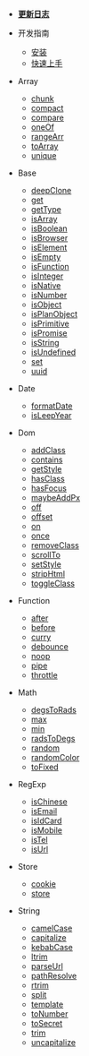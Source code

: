 - [**更新日志**](CHANGELOG.md)

- 开发指南
  - [安装](install.md)
  - [快速上手](start.md)

- Array
  - [chunk](chunk.md)
  - [compact](compact.md)
  - [compare](compare.md)
  - [oneOf](oneOf.md)
  - [rangeArr](rangeArr.md)
  - [toArray](toArray.md)
  - [unique](unique.md)

- Base
  - [deepClone](deepClone.md)
  - [get](get.md)
  - [getType](getType.md)
  - [isArray](isArray.md)
  - [isBoolean](isBoolean.md)
  - [isBrowser](isBrowser.md)
  - [isElement](isElement.md)
  - [isEmpty](isEmpty.md)
  - [isFunction](isFunction.md)
  - [isInteger](isInteger.md)
  - [isNative](isNative.md)
  - [isNumber](isNumber.md)
  - [isObject](isObject.md)
  - [isPlanObject](isPlanObject.md)
  - [isPrimitive](isPrimitive.md)
  - [isPromise](isPromise.md)
  - [isString](isString.md)
  - [isUndefined](isUndefined.md)
  - [set](set.md)
  - [uuid](uuid.md)

- Date
  - [formatDate](formatDate.md)
  - [isLeepYear](isLeepYear.md)

- Dom
  - [addClass](addClass.md)
  - [contains](contains.md)
  - [getStyle](getStyle.md)
  - [hasClass](hasClass.md)
  - [hasFocus](hasFocus.md)
  - [maybeAddPx](maybeAddPx.md)
  - [off](off.md)
  - [offset](offset.md)
  - [on](on.md)
  - [once](once.md)
  - [removeClass](removeClass.md)
  - [scrollTo](scrollTo.md)
  - [setStyle](setStyle.md)
  - [stripHtml](stripHtml.md)
  - [toggleClass](toggleClass.md)

- Function
  - [after](after.md)
  - [before](before.md)
  - [curry](curry.md)
  - [debounce](debounce.md)
  - [noop](noop.md)
  - [pipe](pipe.md)
  - [throttle](throttle.md)

- Math
  - [degsToRads](degsToRads.md)
  - [max](max.md)
  - [min](min.md)
  - [radsToDegs](radsToDegs.md)
  - [random](random.md)
  - [randomColor](randomColor.md)
  - [toFixed](toFixed.md)

- RegExp
  - [isChinese](isChinese.md)
  - [isEmail](isEmail.md)
  - [isIdCard](isIdCard.md)
  - [isMobile](isMobile.md)
  - [isTel](isTel.md)
  - [isUrl](isUrl.md)

- Store
  - [cookie](cookie.md)
  - [store](store.md)

- String
  - [camelCase](camelCase.md)
  - [capitalize](capitalize.md)
  - [kebabCase](kebabCase.md)
  - [ltrim](ltrim.md)
  - [parseUrl](parseUrl.md)
  - [pathResolve](pathResolve.md)
  - [rtrim](rtrim.md)
  - [split](split.md)
  - [template](template.md)
  - [toNumber](toNumber.md)
  - [toSecret](toSecret.md)
  - [trim](trim.md)
  - [uncapitalize](uncapitalize.md)
